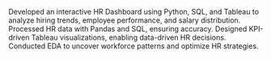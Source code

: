 Developed an interactive HR Dashboard using Python, SQL, and Tableau to analyze hiring trends, employee performance, and salary distribution. Processed HR data with Pandas and SQL, ensuring accuracy. Designed KPI-driven Tableau visualizations, enabling data-driven HR decisions. Conducted EDA to uncover workforce patterns and optimize HR strategies.
